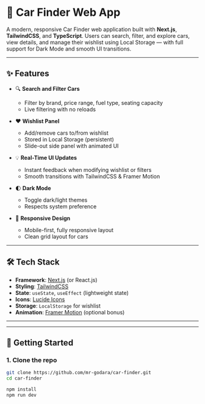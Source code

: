 # 🚗 Car Finder Web App

A modern, responsive Car Finder web application built with **Next.js**, **TailwindCSS**, and **TypeScript**. Users can search, filter, and explore cars, view details, and manage their wishlist using Local Storage — with full support for Dark Mode and smooth UI transitions.

---

## ✨ Features

- 🔍 **Search and Filter Cars**
  - Filter by brand, price range, fuel type, seating capacity
  - Live filtering with no reloads

- ❤️ **Wishlist Panel**
  - Add/remove cars to/from wishlist
  - Stored in Local Storage (persistent)
  - Slide-out side panel with animated UI

- 💡 **Real-Time UI Updates**
  - Instant feedback when modifying wishlist or filters
  - Smooth transitions with TailwindCSS & Framer Motion

- 🌓 **Dark Mode**
  - Toggle dark/light themes
  - Respects system preference

- 📱 **Responsive Design**
  - Mobile-first, fully responsive layout
  - Clean grid layout for cars

---

## 🛠️ Tech Stack

- **Framework**: [Next.js](https://nextjs.org/) (or React.js)
- **Styling**: [TailwindCSS](https://tailwindcss.com/)
- **State**: `useState`, `useEffect` (lightweight state)
- **Icons**: [Lucide Icons](https://lucide.dev/)
- **Storage**: `LocalStorage` for wishlist
- **Animation**: [Framer Motion](https://www.framer.com/motion/) (optional bonus)

---


---

## 🚀 Getting Started

### 1. Clone the repo

```bash
git clone https://github.com/mr-godara/car-finder.git
cd car-finder

npm install
npm run dev



